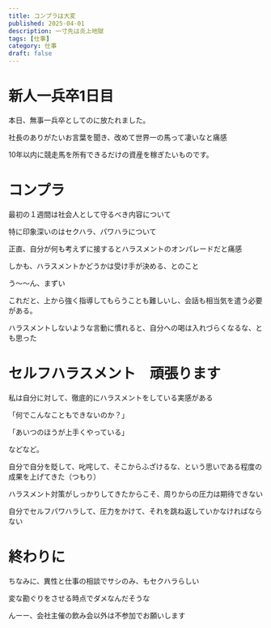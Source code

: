 ```yaml
---
title: コンプラは大変
published: 2025-04-01
description: 一寸先は炎上地獄
tags: [仕事]
category: 仕事
draft: false
---
```

# 新人一兵卒1日目

本日、無事一兵卒としてのに放たれました。

社長のありがたいお言葉を聞き、改めて世界一の馬って凄いなと痛感

10年以内に競走馬を所有できるだけの資産を稼ぎたいものです。

# コンプラ

最初の１週間は社会人として守るべき内容について

特に印象深いのはセクハラ、パワハラについて

正直、自分が何も考えずに接するとハラスメントのオンパレードだと痛感

しかも、ハラスメントかどうかは受け手が決める、とのこと

う〜〜ん、まずい

これだと、上から強く指導してもらうことも難しいし、会話も相当気を遣う必要がある。

ハラスメントしないような言動に慣れると、自分への喝は入れづらくなるな、とも思った

# セルフハラスメント　頑張ります

私は自分に対して、徹底的にハラスメントをしている実感がある

「何でこんなこともできないのか？」

「あいつのほうが上手くやっている」

などなど。

自分で自分を貶して、叱咤して、そこからふざけるな、という思いである程度の成果を上げてきた（つもり）

ハラスメント対策がしっかりしてきたからこそ、周りからの圧力は期待できない

自分でセルフパワハラして、圧力をかけて、それを跳ね返していかなければならない

# 終わりに

ちなみに、異性と仕事の相談でサシのみ、もセクハラらしい

変な勘ぐりをさせる時点でダメなんだそうな

んーー、会社主催の飲み会以外は不参加でお願いします
